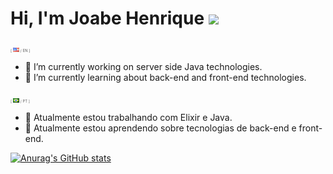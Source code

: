 # Hi, I'm Joabe Henrique <img src="https://media.giphy.com/media/hvRJCLFzcasrR4ia7z/giphy.gif" width="18px">

<sub style="color:#5F5F5F;font-size:6px">[ <img src="./icons/us.gif" width="10px"> / EN ]</sub>
- 🔭 I’m currently working on server side Java technologies.
- 🌱 I’m currently learning about back-end and front-end technologies.

<sub style="color:#5F5F5F;font-size:6px">[ <img src="./icons/br.gif" width="10px"> / PT ]</sub>
- 🔭 Atualmente estou trabalhando com Elixir e Java.
- 🌱 Atualmente estou aprendendo sobre tecnologias de back-end e front-end.

[![Anurag's GitHub stats](https://github-readme-stats.vercel.app/api?username=joabehenrique)](https://github.com/anuraghazra/github-readme-stats)
